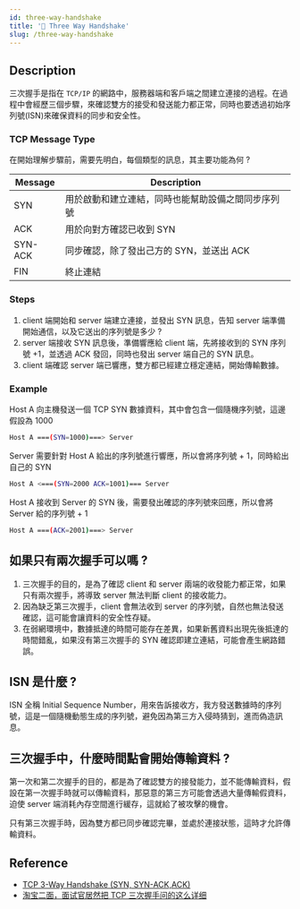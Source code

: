 ```yaml
---
id: three-way-handshake
title: '📜 Three Way Handshake'
slug: /three-way-handshake
---
```


## Description

三次握手是指在 `TCP/IP` 的網路中，服務器端和客戶端之間建立連接的過程。在過程中會經歷三個步驟，來確認雙方的接受和發送能力都正常，同時也要透過初始序列號(ISN)來確保資料的同步和安全性。

### TCP Message Type

在開始理解步驟前，需要先明白，每個類型的訊息，其主要功能為何 ?

| Message | Description                                        |
| ------- | -------------------------------------------------- |
| SYN     | 用於啟動和建立連結，同時也能幫助設備之間同步序列號 |
| ACK     | 用於向對方確認已收到 SYN                           |
| SYN-ACK | 同步確認，除了發出己方的 SYN，並送出 ACK           |
| FIN     | 終止連結                                           |

### Steps

1. client 端開始和 server 端建立連接，並發出 SYN 訊息，告知 server 端準備開始通信，以及它送出的序列號是多少 ?
2. server 端接收 SYN 訊息後，準備響應給 client 端，先將接收到的 SYN 序列號 +1，並透過 ACK 發回，同時也發出 server 端自己的 SYN 訊息。
3. client 端確認 server 端已響應，雙方都已經建立穩定連結，開始傳輸數據。

### Example

Host A 向主機發送一個 TCP SYN 數據資料，其中會包含一個隨機序列號，這邊假設為 1000

```bash
Host A ===(SYN=1000)===> Server
```

Server 需要針對 Host A 給出的序列號進行響應，所以會將序列號 + 1，同時給出自己的 SYN

```bash
Host A <===(SYN=2000 ACK=1001)=== Server
```

Host A 接收到 Server 的 SYN 後，需要發出確認的序列號來回應，所以會將 Server 給的序列號 + 1

```bash
Host A ===(ACK=2001)===> Server
```

## 如果只有兩次握手可以嗎 ?

1. 三次握手的目的，是為了確認 client 和 server 兩端的收發能力都正常，如果只有兩次握手，將導致 server 無法判斷 client 的接收能力。
2. 因為缺乏第三次握手，client 會無法收到 server 的序列號，自然也無法發送確認，這可能會讓資料的安全性存疑。
3. 在弱網環境中，數據抵達的時間可能存在差異，如果新舊資料出現先後抵達的時間錯亂，如果沒有第三次握手的 SYN 確認即建立連結，可能會產生網路錯誤。

## ISN 是什麼 ?

ISN 全稱 Initial Sequence Number，用來告訴接收方，我方發送數據時的序列號，這是一個隨機動態生成的序列號，避免因為第三方入侵時猜到，進而偽造訊息。

## 三次握手中，什麼時間點會開始傳輸資料 ?

第一次和第二次握手的目的，都是為了確認雙方的接發能力，並不能傳輸資料，假設在第一次握手時就可以傳輸資料，那惡意的第三方可能會透過大量傳輸假資料，迫使 server 端消耗內存空間進行緩存，這就給了被攻擊的機會。

只有第三次握手時，因為雙方都已同步確認完畢，並處於連接狀態，這時才允許傳輸資料。

## Reference

- [TCP 3-Way Handshake (SYN, SYN-ACK,ACK)](https://www.guru99.com/tcp-3-way-handshake.html)
- [淘宝二面，面试官居然把 TCP 三次握手问的这么详细](https://www.eet-china.com/mp/a44399.html)
